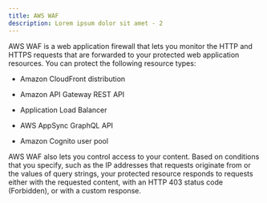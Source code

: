 ```yaml
---
title: AWS WAF
description: Lorem ipsum dolor sit amet - 2
---
```


AWS WAF is a web application firewall that lets you monitor the HTTP and HTTPS requests that are forwarded to your protected web application resources. You can protect the following resource types:

* Amazon CloudFront distribution

* Amazon API Gateway REST API

* Application Load Balancer

* AWS AppSync GraphQL API

* Amazon Cognito user pool

AWS WAF also lets you control access to your content. Based on conditions that you specify, such as the IP addresses that requests originate from or the values of query strings, your protected resource responds to requests either with the requested content, with an HTTP 403 status code (Forbidden), or with a custom response.